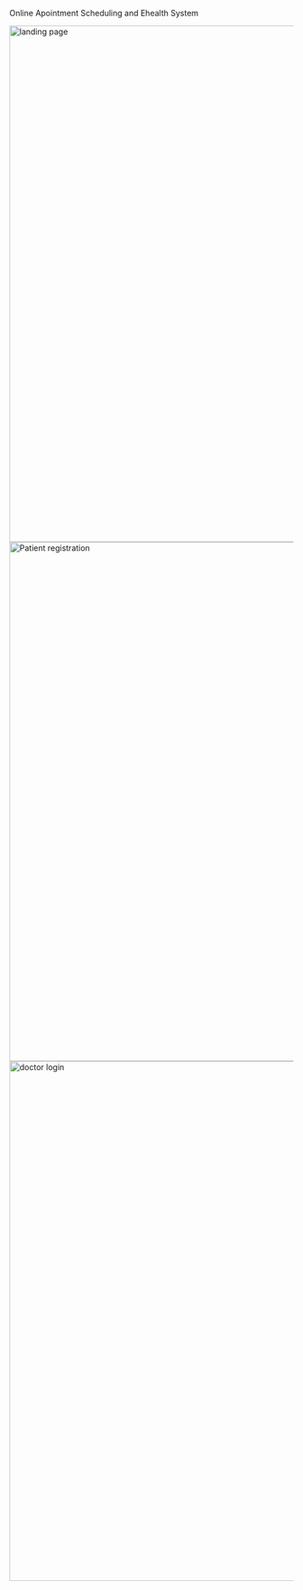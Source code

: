 Online Apointment Scheduling and Ehealth System

<img width="915" alt="landing page" src="https://github.com/StephenLouieMiranda/Appointment-Scheduling/assets/137055464/d7b33706-d741-4f68-af2f-4ab1e54ac90f">
<img width="920" alt="Patient registration" src="https://github.com/StephenLouieMiranda/Appointment-Scheduling/assets/137055464/280b763b-234d-42e5-b266-9b326a2dd904">
<img width="921" alt="doctor login" src="https://github.com/StephenLouieMiranda/Appointment-Scheduling/assets/137055464/126076b8-ad70-48e8-a19a-f6b4daf6fc5e">
